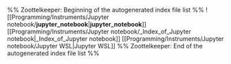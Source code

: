 %% Zoottelkeeper: Beginning of the autogenerated index file list  %%
 ![[Programming/Instruments/Jupyter notebook/__jupyter_notebook__|__jupyter_notebook__]]
 [[Programming/Instruments/Jupyter notebook/_Index_of_Jupyter notebook|_Index_of_Jupyter notebook]]
 [[Programming/Instruments/Jupyter notebook/Jupyter WSL|Jupyter WSL]]
%% Zoottelkeeper: End of the autogenerated index file list  %%
